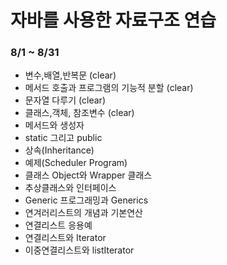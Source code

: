 # 자바를 사용한 자료구조 연습
### 8/1 ~ 8/31
- 변수,배열,반복문 (clear)
- 메서드 호출과 프로그램의 기능적 분할 (clear)
- 문자열 다루기 (clear)
- 클래스,객체, 참조변수 (clear)
- 메서드와 생성자
- static 그리고 public
- 상속(Inheritance)
- 예제(Scheduler Program)
- 클래스 Object와 Wrapper 클래스
- 추상클래스와 인터페이스
- Generic 프로그래밍과 Generics
- 연겨러리스트의 개념과 기본연산
- 연결리스트 응용예
- 연결리스트와 Iterator
- 이중연결리스트와 listIterator
